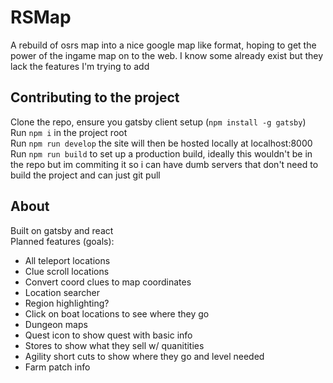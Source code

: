 # RSMap
A rebuild of osrs map into a nice google map like format, hoping to get the power of the ingame map on to the web. I know some already exist but they lack the features I'm trying to add
## Contributing to the project
Clone the repo, ensure you gatsby client setup (`npm install -g gatsby`)  
Run `npm i` in the project root  
Run `npm run develop` the site will then be hosted locally at localhost:8000
Run `npm run build` to set up a production build, ideally this wouldn't be in the repo but im commiting it so i can have dumb servers that don't need to build the project and can just git pull

## About
Built on gatsby and react  
Planned features (goals):
- All teleport locations
- Clue scroll locations
- Convert coord clues to map coordinates
- Location searcher
- Region highlighting?
- Click on boat locations to see where they go
- Dungeon maps
- Quest icon to show quest with basic info
- Stores to show what they sell w/ quanitities 
- Agility short cuts to show where they go and level needed
- Farm patch info

